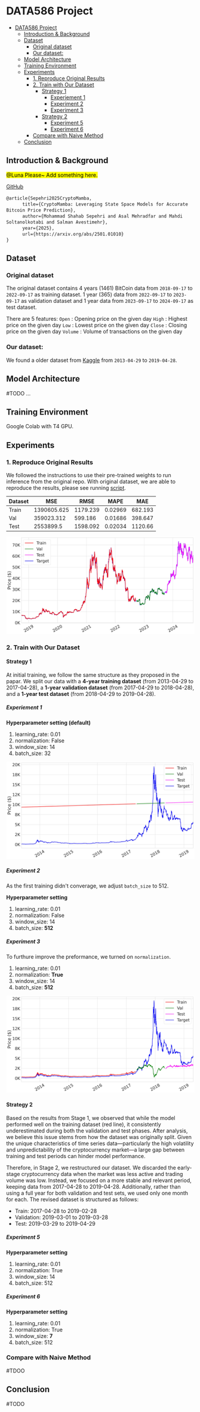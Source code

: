 # DATA586 Project

- [DATA586 Project](#data586-project)
  - [Introduction \& Background](#introduction--background)
  - [Dataset](#dataset)
    - [Original dataset](#original-dataset)
    - [Our dataset:](#our-dataset)
  - [Model Architecture](#model-architecture)
  - [Training Environment](#training-environment)
  - [Experiments](#experiments)
    - [1. Reproduce Original Results](#1-reproduce-original-results)
    - [2. Train with Our Dataset](#2-train-with-our-dataset)
      - [Strategy 1](#strategy-1)
        - [Experiement 1](#experiement-1)
        - [Experiment 2](#experiment-2)
        - [Experiment 3](#experiment-3)
      - [Strategy 2](#strategy-2)
        - [Experiment 5](#experiment-5)
        - [Experiment 6](#experiment-6)
    - [Compare with Naive Method](#compare-with-naive-method)
  - [Conclusion](#conclusion)


## Introduction & Background

<mark>@Luna Please~ Add something here.</mark>

[GitHub](https://github.com/MShahabSepehri/CryptoMamba/tree/main)
```
@article{Sepehri2025CryptoMamba,
      title={CryptoMamba: Leveraging State Space Models for Accurate Bitcoin Price Prediction}, 
      author={Mohammad Shahab Sepehri and Asal Mehradfar and Mahdi Soltanolkotabi and Salman Avestimehr},
      year={2025},
      url={https://arxiv.org/abs/2501.01010}
}
```

## Dataset

### Original dataset
The original dataset contains 4 years (1461) BitCoin data from `2018-09-17` to `2022-09-17` as training dataset. 1 year (365) data from `2022-09-17` to `2023-09-17` as validation dataset and 1 year data from `2023-09-17` to `2024-09-17` as test dataset. 

There are 5 features: 
`Open` : Opening price on the given day
`High` : Highest price on the given day
`Low` : Lowest price on the given day
`Close` : Closing price on the given day
`Volume` : Volume of transactions on the given day

### Our dataset:
We found a older dataset from [Kaggle](https://www.kaggle.com/datasets/sudalairajkumar/cryptocurrencypricehistory/data) from `2013-04-29` to `2019-04-28`. 

## Model Architecture
#TODO ...

## Training Environment
Google Colab with T4 GPU.

## Experiments

### 1. Reproduce Original Results

We followed the instructions to use their pre-trained weights to run inference from the original repo. With original dataset, we are able to reproduce the results, please see running [script](reproduce_evaluation.ipynb).

| Dataset | MSE | RMSE | MAPE | MAE |
| --- | --- | --- | --- | --- |
| Train | 1390605.625 | 1179.239 | 0.02969 | 682.193 |
| Val | 359023.312 | 599.186 | 0.01686 | 398.647 |
| Test | 2553899.5 | 1598.092 | 0.02034 | 1120.66 |

![](./media/evaludation_plot.jpg)

### 2. Train with Our Dataset

#### Strategy 1

At initial training, we follow the same structure as they proposed in the papar. We split our data with a **4-year training dataset** (from 2013-04-29 to 2017-04-28), a **1-year validation dataset** (from 2017-04-29 to 2018-04-28), and a **1-year test dataset** (from 2018-04-29 to 2019-04-28).

##### Experiement 1

**Hyperparameter setting (default)**

1. learning_rate: 0.01
2. normalization: False
3. window_size: 14
4. batch_size: 32

![Experiment 1 - Train vs. Val vs. Test vs. Target](./media/exp1.jpg)

##### Experiment 2

As the first training didn't converage, we adjust `batch_size` to 512. 

**Hyperparameter setting**

1. learning_rate: 0.01
2. normalization: False
3. window_size: 14
4. batch_size: **512**

##### Experiment 3

To furthure improve the preformance, we turned on `normalization`.

1. learning_rate: 0.01
2. normalization: **True**
3. window_size: 14
4. batch_size: **512**

![Experiment 3 - Train vs. Val vs. Test vs. Target](./media/exp3.jpg)

#### Strategy 2

Based on the results from Stage 1, we observed that while the model performed well on the training dataset (red line), it consistently underestimated during both the validation and test phases. After analysis, we believe this issue stems from how the dataset was originally split. Given the unique characteristics of time series data—particularly the high volatility and unpredictability of the cryptocurrency market—a large gap between training and test periods can hinder model performance.

Therefore, in Stage 2, we restructured our dataset. We discarded the early-stage cryptocurrency data when the market was less active and trading volume was low. Instead, we focused on a more stable and relevant period, keeping data from 2017-04-28 to 2019-04-28. Additionally, rather than using a full year for both validation and test sets, we used only one month for each. The revised dataset is structured as follows:

- Train: 2017-04-28 to 2019-02-28
- Validation: 2019-03-01 to 2019-03-28
- Test: 2019-03-29 to 2019-04-29

##### Experiment 5

**Hyperparameter setting**

1. learning_rate: 0.01
2. normalization: True
3. window_size: 14
4. batch_size: 512

##### Experiment 6

**Hyperparameter setting**

1. learning_rate: 0.01
2. normalization: True
3. window_size: **7**
4. batch_size: 512

### Compare with Naive Method
#TDOO


## Conclusion
#TODO